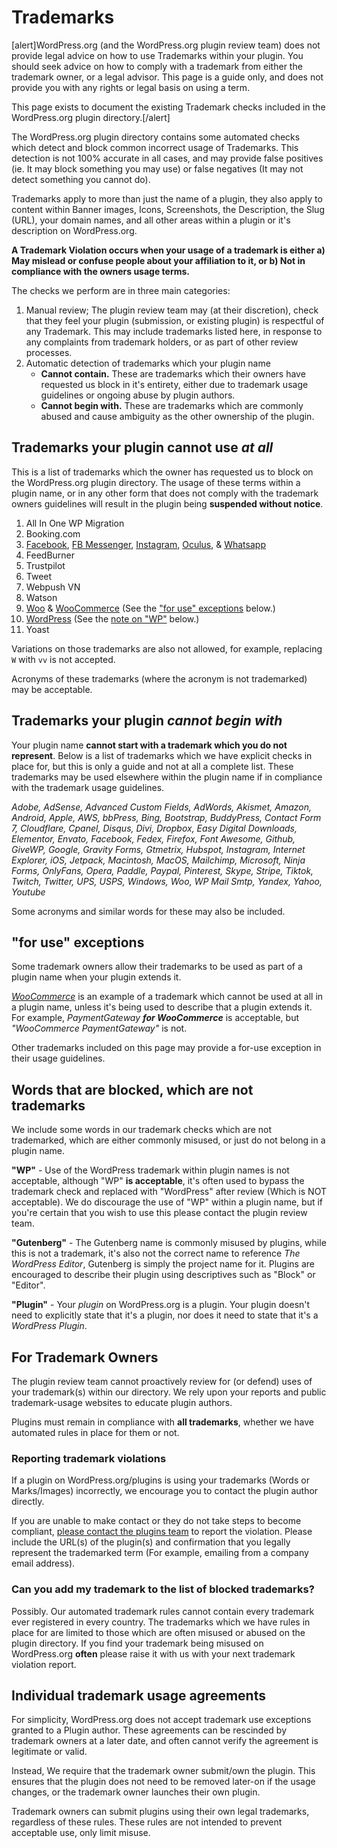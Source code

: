 # Trademarks

[alert]WordPress.org (and the WordPress.org plugin review team) does not provide legal advice on how to use Trademarks within your plugin. You should seek advice on how to comply with a trademark from either the trademark owner, or a legal advisor. This page is a guide only, and does not provide you with any rights or legal basis on using a term.<br></p><p>This page exists to document the existing Trademark checks included in the WordPress.org plugin directory.[/alert]

The WordPress.org plugin directory contains some automated checks which detect and block common incorrect usage of Trademarks. This detection is not 100% accurate in all cases, and may provide false positives (ie. It may block something you may use) or false negatives (It may not detect something you cannot do).

Trademarks apply to more than just the name of a plugin, they also apply to content within Banner images, Icons, Screenshots, the Description, the Slug (URL), your domain names, and all other areas within a plugin or it's description on WordPress.org.

**A Trademark Violation occurs when your usage of a trademark is either a) May mislead or confuse people about your affiliation to it, or b) Not in compliance with the owners usage terms.**

The checks we perform are in three main categories:
1. Manual review; The plugin review team may (at their discretion), check that they feel your plugin (submission, or existing plugin) is respectful of any Trademark. This may include trademarks listed here, in response to any complaints from trademark holders, or as part of other review processes.
2. Automatic detection of trademarks which your plugin name
   - **Cannot contain.** These are trademarks which their owners have requested us block in it's entirety, either due to trademark usage guidelines or ongoing abuse by plugin authors.
   - **Cannot begin with.** These are trademarks which are commonly abused and cause ambiguity as the other ownership of the plugin.

## Trademarks your plugin cannot use _at all_

This is a list of trademarks which the owner has requested us to block on the WordPress.org plugin directory. The usage of these terms within a plugin name, or in any other form that does not comply with the trademark owners guidelines will result in the plugin being **suspended without notice**.

1. All In One WP Migration
2. Booking.com
3. [Facebook](https://about.meta.com/uk/brand/resources/meta/our-trademarks), [FB Messenger](https://about.meta.com/uk/brand/resources/meta/our-trademarks), [Instagram](https://about.meta.com/uk/brand/resources/meta/our-trademarks), [Oculus](https://about.meta.com/uk/brand/resources/meta/our-trademarks), &amp; [Whatsapp](https://about.meta.com/uk/brand/resources/meta/our-trademarks)
4. FeedBurner
5. Trustpilot
6. Tweet
7. Webpush VN
8. Watson
9. [Woo](https://woocommerce.com/trademark-guidelines/) &amp; [WooCommerce](https://woocommerce.com/trademark-guidelines/) (See the ["for use" exceptions](#for-use-exceptions) below.)
10. [WordPress](https://wordpressfoundation.org/trademark-policy/) (See the [note on "WP"](#words-that-are-blocked-which-are-not-trademarks) below.)
11. Yoast

Variations on those trademarks are also not allowed, for example, replacing `W` with `vv` is not accepted.

Acronyms of these trademarks (where the acronym is not trademarked) may be acceptable.

## Trademarks your plugin _cannot begin with_

Your plugin name **cannot start with a trademark which you do not represent**. Below is a list of trademarks which we have explicit checks in place for, but this is only a guide and not at all a complete list. These trademarks may be used elsewhere within the plugin name if in compliance with the trademark usage guidelines.

_Adobe, AdSense, Advanced Custom Fields, AdWords, Akismet, Amazon, Android, Apple, AWS, bbPress, Bing, Bootstrap, BuddyPress, Contact Form 7, Cloudflare, Cpanel, Disqus, Divi, Dropbox, Easy Digital Downloads, Elementor, Envato, Facebook, Fedex, Firefox, Font Awesome, Github, GiveWP, Google, Gravity Forms, Gtmetrix, Hubspot, Instagram, Internet Explorer, iOS, Jetpack, Macintosh, MacOS, Mailchimp, Microsoft, Ninja Forms, OnlyFans, Opera, Paddle, Paypal, Pinterest, Skype, Stripe, Tiktok, Twitch, Twitter, UPS, USPS, Windows, Woo, WP Mail Smtp, Yandex, Yahoo, Youtube_

Some acronyms and similar words for these may also be included.

## "for use" exceptions

Some trademark owners allow their trademarks to be used as part of a plugin name when your plugin extends it.

_[WooCommerce](https://woocommerce.com/trademark-guidelines/)_ is an example of a trademark which cannot be used at all in a plugin name, unless it's being used to describe that a plugin extends it. For example, _PaymentGateway **for WooCommerce**_ is acceptable, but _"WooCommerce PaymentGateway"_ is not.

Other trademarks included on this page may provide a for-use exception in their usage guidelines.

## Words that are blocked, which are not trademarks

We include some words in our trademark checks which are not trademarked, which are either commonly misused, or just do not belong in a plugin name.

**"WP"** - Use of the WordPress trademark within plugin names is not acceptable, although "WP" **is acceptable**, it's often used to bypass the trademark check and replaced with "WordPress" after review (Which is NOT acceptable). We do discourage the use of "WP" within a plugin name, but if you're certain that you wish to use this please contact the plugin review team.

**"Gutenberg"** - The Gutenberg name is commonly misused by plugins, while this is not a trademark, it's also not the correct name to reference _The WordPress Editor_, Gutenberg is simply the project name for it. Plugins are encouraged to describe their plugin using descriptives such as "Block" or "Editor".

**"Plugin"** - Your _plugin_ on WordPress.org is a plugin. Your plugin doesn't need to explicitly state that it's a plugin, nor does it need to state that it's a _WordPress Plugin_.

## For Trademark Owners

The plugin review team cannot proactively review for (or defend) uses of your trademark(s) within our directory. We rely upon your reports and public trademark-usage websites to educate plugin authors.

Plugins must remain in compliance with **all trademarks**, whether we have automated rules in place for them or not.

### Reporting trademark violations

If a plugin on WordPress.org/plugins is using your trademarks (Words or Marks/Images) incorrectly, we encourage you to contact the plugin author directly.

If you are unable to make contact or they do not take steps to become compliant, [please contact the plugins team](mailto:plugins@wordpress.org) to report the violation. Please include the URL(s) of the plugin(s) and confirmation that you legally represent the trademarked term (For example, emailing from a company email address).


### Can you add my trademark to the list of blocked trademarks?

Possibly. Our automated trademark rules cannot contain every trademark ever registered in every country. The trademarks which we have rules in place for are limited to those which are often misused or abused on the plugin directory. If you find your trademark being misused on WordPress.org **often** please raise it with us with your next trademark violation report.


## Individual trademark usage agreements

For simplicity, WordPress.org does not accept trademark use exceptions granted to a Plugin author. These agreements can be rescinded by trademark owners at a later date, and often cannot verify the agreement is legitimate or valid.

Instead, We require that the trademark owner submit/own the plugin. This ensures that the plugin does not need to be removed later-on if the usage changes, or the trademark owner launches their own plugin.

Trademark owners can submit plugins using their own legal trademarks, regardless of these rules. These rules are not intended to prevent acceptable use, only limit misuse.
